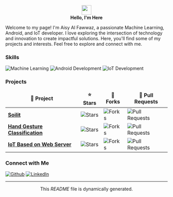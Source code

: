 <p align="center">
  <img src="https://emojis.slackmojis.com/emojis/images/1531849430/4246/blob-sunglasses.gif?1531849430" width="30"/>
  <br>
  <b>Hello, I'm Here </b>
</p>

<p>Welcome to my page! I'm Aisy Al Fawwaz, a passionate Machine Learning, Android, and IoT developer. I love exploring the intersection of technology and innovation to create impactful solutions. Here, you'll find some of my projects and interests. Feel free to explore and connect with me.</p>

<h3>Skills</h3>
<p>
  <img alt="Machine Learning" src="https://img.shields.io/badge/-Machine_Learning-FFA518?style=flat-square&logo=python&logoColor=white" />
  <img alt="Android Development" src="https://img.shields.io/badge/-Android_Development-3DDC84?style=flat-square&logo=android&logoColor=white" />
  <img alt="IoT Development" src="https://img.shields.io/badge/-IoT_Development-0088CC?style=flat-square&logo=arduino&logoColor=white" />
</p>

<h3>Projects</h3>
<table>
  <thead align="center">
    <tr border: none;>
      <td><b>🚀 Project</b></td>
      <td><b>⭐ Stars</b></td>
      <td><b>🍴 Forks</b></td>
      <td><b>🔀 Pull Requests</b></td>
    </tr>
  </thead>
  <tbody>
    <tr>
      <td><a href="https://github.com/aisyalfawwaz/Soilit-Smart-Farming-App"><b>Soilit</b></a></td>
      <td><img alt="Stars" src="https://img.shields.io/github/stars/aisyalfawwaz/Soilit-Smart-Farming-App?style=flat-square&labelColor=343b41"/></td>
      <td><img alt="Forks" src="https://img.shields.io/github/forks/aisyalfawwaz/Soilit-Smart-Farming-App?style=flat-square&labelColor=343b41"/></td>
      <td><img alt="Pull Requests" src="https://img.shields.io/github/issues-pr/aisyalfawwaz/Soilit-Smart-Farming-App?style=flat-square&labelColor=343b41"/></td>
    </tr>
    <tr>
      <td><a href="https://github.com/aisyalfawwaz/Myoware-Hand-Gesture-Detection-Based-Machine-Learning-and-Deep-Learning-Algorithm"><b>Hand Gesture Classification</b></a></td>
      <td><img alt="Stars" src="https://img.shields.io/github/stars/aisyalfawwaz/Myoware-Hand-Gesture-Detection-Based-Machine-Learning-and-Deep-Learning-Algorithm?style=flat-square&labelColor=343b41"/></td>
      <td><img alt="Forks" src="https://img.shields.io/github/forks/aisyalfawwaz/Myoware-Hand-Gesture-Detection-Based-Machine-Learning-and-Deep-Learning-Algorithm?style=flat-square&labelColor=343b41"/></td>
      <td><img alt="Pull Requests" src="https://img.shields.io

/github/issues-pr/aisyalfawwaz/Myoware-Hand-Gesture-Detection-Based-Machine-Learning-and-Deep-Learning-Algorithm?style=flat-square&labelColor=343b41"/></td>
    </tr>
    <tr>
      <td><a href="https://github.com/aisyalfawwaz/IoTBasedOnWebServer"><b>IoT Based on Web Server</b></a></td>
      <td><img alt="Stars" src="https://img.shields.io/github/stars/aisyalfawwaz/IoTBasedOnWebServer?style=flat-square&labelColor=343b41"/></td>
      <td><img alt="Forks" src="https://img.shields.io/github/forks/aisyalfawwaz/IoTBasedOnWebServer?style=flat-square&labelColor=343b41"/></td>
      <td><img alt="Pull Requests" src="https://img.shields.io/github/issues-pr/aisyalfawwaz/IoTBasedOnWebServer?style=flat-square&labelColor=343b41"/></td>
    </tr>
  </tbody>
</table>

<h3>Connect with Me</h3>
<p>
  <a href="https://github.com/aisyalfawwaz" target="_blank"><img alt="Github" src="https://img.shields.io/badge/GitHub-%2312100E.svg?&style=for-the-badge&logo=Github&logoColor=white" /></a>
  <a href="https://www.linkedin.com/in/aisy-al-fawwaz-14937723a/" target="_blank"><img alt="LinkedIn" src="https://img.shields.io/badge/linkedin-%230077B5.svg?&style=for-the-badge&logo=linkedin&logoColor=white" /></a>
</p>

------------

<p align="center">This <i>README</i> file is dynamically generated.</p>
